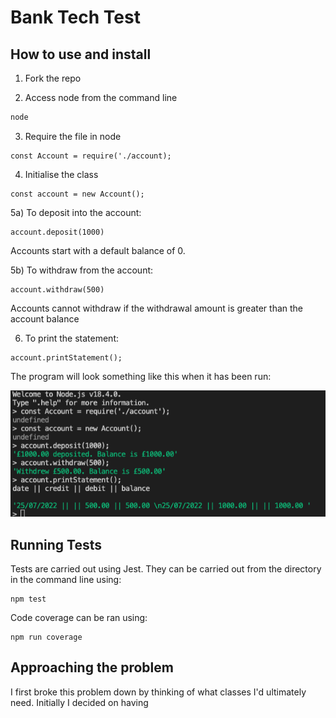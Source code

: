 # Bank Tech Test

## How to use and install

1) Fork the repo

2) Access node from the command line
``` zsh
node
```

3) Require the file in node
```
const Account = require('./account);
```

4) Initialise the class
```
const account = new Account();
```

5a) To deposit into the account:
```
account.deposit(1000)
```

Accounts start with a default balance of 0. 

5b) To withdraw from the account:
```
account.withdraw(500)
```

Accounts cannot withdraw if the withdrawal amount is greater than the account balance

6) To print the statement:
```
account.printStatement();
```

The program will look something like this when it has been run:

![image image of bank account running](/img/bank-account.png)

## Running Tests
Tests are carried out using Jest. They can be carried out from the directory in the command line using:
```
npm test
```

Code coverage can be ran using:

```
npm run coverage
```

## Approaching the problem

I first broke this problem down by thinking of what classes I'd ultimately need. Initially I decided on having 